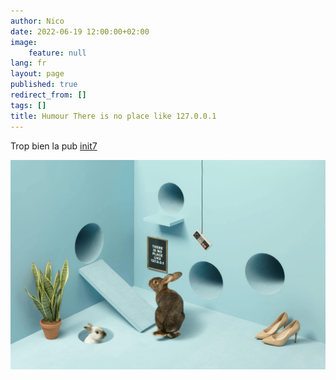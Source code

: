 ```yaml
---
author: Nico
date: 2022-06-19 12:00:00+02:00
image:
    feature: null
lang: fr
layout: page
published: true
redirect_from: []
tags: []
title: Humour There is no place like 127.0.0.1
---
```


Trop bien la pub [init7](https://www.init7.net/)

[![There is no place like 127.0.0.1][img_1]][img_1]

[img_1]: ../files/2022-06-19-humour-there-is-no-place-like-127_0_0_1/images/there-is-no-place-like-127_0_0_1.jpg
